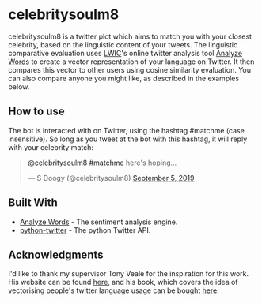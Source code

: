# celebritysoulm8

celebritysoulm8 is a twitter plot which aims to match you with your closest
celebrity, based on the linguistic content of your tweets. The linguistic
comparative evaluation uses [LWIC](http://liwc.wpengine.com/)'s online twitter
analysis tool [Analyze Words](https://analyzewords.com/) to create a vector
representation of your language on Twitter. It then compares this vector
to other users using cosine similarity evaluation. You can also compare anyone
you might like, as described in the examples below.

## How to use

The bot is interacted with on Twitter, using the hashtag #matchme (case insensitive).
So long as you tweet at the bot with this hashtag, it will reply with your celebrity
match:
<html>
<blockquote class="twitter-tweet"><p lang="en" dir="ltr"><a href="https://twitter.com/celebritysoulm8?ref_src=twsrc%5Etfw">@celebritysoulm8</a> <a href="https://twitter.com/hashtag/matchme?src=hash&amp;ref_src=twsrc%5Etfw">#matchme</a> here&#39;s hoping...</p>&mdash; S Doogy (@celebritysoulm8) <a href="https://twitter.com/celebritysoulm8/status/1169626725216600065?ref_src=twsrc%5Etfw">September 5, 2019</a></blockquote> <script async src="https://platform.twitter.com/widgets.js" charset="utf-8"></script>
</html>


## Built With

* [Analyze Words](https://analyzewords.com/) - The sentiment analysis engine.
* [python-twitter](https://github.com/bear/python-twitter) - The python Twitter API.
## Acknowledgments

I'd like to thank my supervisor Tony Veale for the inspiration for this work.
His website can be found [here](http://afflatus.ucd.ie/), and his book, which
covers the idea of vectorising people's twitter language usage can be bought
[here](https://www.amazon.co.uk/Exploding-Creativity-Myth-Computational-Foundations/dp/1441181725/ref=sr_1_1?keywords=tony+veale&qid=1567622637&s=gateway&sr=8-1).
